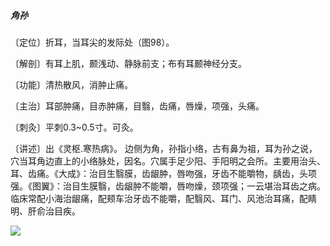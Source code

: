 ##### 角孙

〔定位〕折耳，当耳尖的发际处（图98）。

〔解剖〕有耳上肌，颞浅动、静脉前支；布有耳颞神经分支。

〔功能〕清热散风，消肿止痛。

〔主治〕耳部肿痛，目赤肿痛，目翳，齿痛，唇燥，项强，头痛。

〔刺灸〕平刺0.3~0.5寸。可灸。

〔讲述〕出《灵枢.寒热病》。 边侧为角，孙指小络，古有鼻为祖，耳为孙之说，穴当耳角边直上的小络脉处，因名。穴属手足少阳、手阳明之会所。主要用治头、耳、齿痛。《大成》：治目生翳膜，齿龈肿，唇吻强，牙齿不能嚼物，龋齿，头项强。《图翼》：治目生膜翳，齿龈肿不能嚼，唇吻燥，颈项强；一云堪治耳齿之病。临床常配小海治龈痛，配颊车治牙齿不能嚼，配翳风、耳门、风池治耳痛，配睛明、肝俞治目疾。

![](img/图98.jpg)
